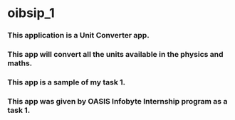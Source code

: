 # oibsip_1

### This application is a Unit Converter app.
### This app will convert all the units available in the physics and maths. 
### This app is a sample of my task 1. 

### This app was given by OASIS Infobyte Internship program as a task 1.

